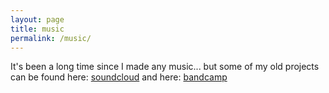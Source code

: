 ```yaml
---
layout: page
title: music
permalink: /music/
---
```

It's been a long time since I made any music... but some of my old projects can be found here:
[soundcloud](https://soundcloud.com/ps_music)
and here:
[bandcamp](https://perezslime.bandcamp.com/)
